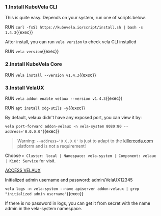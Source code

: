 ### 1.Install KubeVela CLI

This is quite easy. Depends on your system, run one of scripts below.

RUN `curl -fsSl https://kubevela.io/script/install.sh | bash -s 1.4.3`{{exec}}

After install, you can run `vela version` to check vela CLI installed

RUN `vela version`{{exec}}

### 2.Install KubeVela Core

RUN `vela install --version v1.4.3`{{exec}}

### 3.Install VelaUX

RUN `vela addon enable velaux --version v1.4.3`{{exec}}    

RUN `apt install xdg-utils -y`{{exec}} 

By default, velaux didn't have any exposed port, you can view it by:

`vela port-forward addon-velaux -n vela-system 8080:80 --address='0.0.0.0'`{{exec}}

>Warning: `--address='0.0.0.0'` is just to adapt to the [killercoda.com](https://github.com/killercoda/scenario-examples/blob/main/network-traffic/step1.md) platform and is not a requirement!

Choose `> Cluster: local | Namespace: vela-system | Component: velaux | Kind: Service` for visit.   

[ACCESS VELAUX]({{TRAFFIC_HOST1_8080}})   

Initialized admin username and password: admin/VelaUX12345

`vela logs -n vela-system --name apiserver addon-velaux | grep "initialized admin username"`{{exec}}

If there is no password in logs, you can get it from secret with the name admin in the vela-system namespace.
